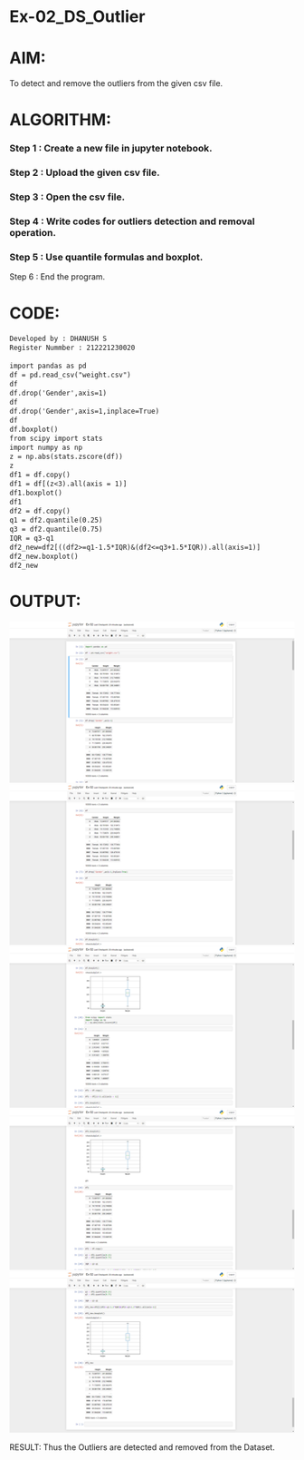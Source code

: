 # Ex-02_DS_Outlier

# AIM:
To detect and remove the outliers from the given csv file.

# ALGORITHM:

### Step 1 : Create a new file in jupyter notebook.

### Step 2 : Upload the given csv file.

### Step 3 : Open the csv file.

### Step 4 : Write codes for outliers detection and removal operation.

### Step 5 : Use quantile formulas and boxplot.
Step 6 : End the program.

# CODE:
```
Developed by : DHANUSH S
Register Nummber : 212221230020

import pandas as pd
df = pd.read_csv("weight.csv")
df
df.drop('Gender',axis=1)
df
df.drop('Gender',axis=1,inplace=True)
df
df.boxplot()
from scipy import stats
import numpy as np
z = np.abs(stats.zscore(df))
z
df1 = df.copy()
df1 = df[(z<3).all(axis = 1)]
df1.boxplot()
df1
df2 = df.copy()
q1 = df2.quantile(0.25)
q3 = df2.quantile(0.75)
IQR = q3-q1
df2_new=df2[((df2>=q1-1.5*IQR)&(df2<=q3+1.5*IQR)).all(axis=1)]
df2_new.boxplot()
df2_new

```

# OUTPUT:
![gitlogo](dragon-1.png)
![gitlogo](dragon-2.png)
![gitlogo](dragon-3.png)
![gitlogo](dragon-4.png)
![gitlogo](dragon-5.png)

RESULT:
Thus the Outliers are detected and removed from the Dataset.
